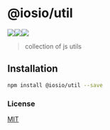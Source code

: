 
    
# @iosio/util

<img src="https://img.shields.io/circleci/project/github/iosio/util.svg?style=flat-square" /><img src="https://img.shields.io/npm/v/@iosio/util.svg?style=flat-square" /><img src="https://img.shields.io/bundlephobia/minzip/@iosio/util.svg?style=flat-square" />
> collection of js utils

## Installation 
```sh
npm install @iosio/util --save
```
### License

[MIT]

[MIT]: https://choosealicense.com/licenses/mit/


